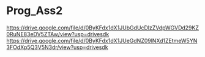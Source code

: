 # Prog_Ass2
https://drive.google.com/file/d/0ByKFdx1dX1JUbGdUcDlzZVdpWGVDd29KZ0RuNE83eDV5ZTAw/view?usp=drivesdk
https://drive.google.com/file/d/0ByKFdx1dX1JUeGdNZ09lNXd1ZEtmeW5YN3FOdXp5Q3V5N3dr/view?usp=drivesdk

